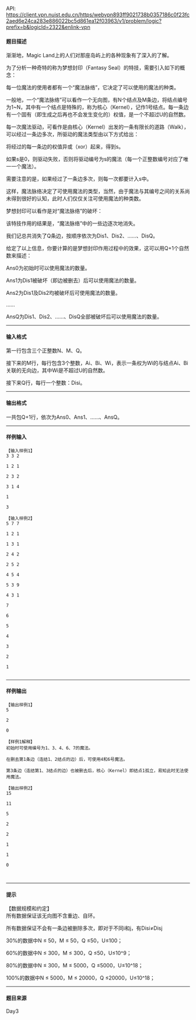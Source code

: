 API: https://client.vpn.nuist.edu.cn/https/webvpn893ff9021738b0357186c0f23fc2aed6e24ca283e886022bc5d861ea12f03963/v1/problem/logic?prefix=b&logicId=2322&enlink-vpn

#### 题目描述

渐渐地，Magic Land上的人们对那座岛屿上的各种现象有了深入的了解。

为了分析一种奇特的称为梦想封印（Fantasy Seal）的特技，需要引入如下的概念：

每一位魔法的使用者都有一个“魔法脉络”，它决定了可以使用的魔法的种类。

一般地，一个“魔法脉络”可以看作一个无向图，有N个结点及M条边，将结点编号为1~N，其中有一个结点是特殊的，称为核心（Kernel），记作1号结点。每一条边有一个固有（即生成之后再也不会发生变化的）权值，是一个不超过U的自然数。

每一次魔法驱动，可看作是由核心（Kernel）出发的一条有限长的道路（Walk），可以经过一条边多次，所驱动的魔法类型由以下方式给出：

将经过的每一条边的权值异或（xor）起来，得到s。

如果s是0，则驱动失败，否则将驱动编号为s的魔法（每一个正整数编号对应了唯一一个魔法）。

需要注意的是，如果经过了一条边多次，则每一次都要计入s中。

这样，魔法脉络决定了可使用魔法的类型，当然，由于魔法与其编号之间的关系尚未得到很好的认知，此时人们仅仅关注可使用魔法的种类数。

梦想封印可以看作是对“魔法脉络”的破坏：

该特技作用的结果是，“魔法脉络”中的一些边逐次地消失。

我们记总共消失了Q条边，按顺序依次为Dis1、Dis2、……、DisQ。

给定了以上信息，你要计算的是梦想封印作用过程中的效果，这可以用Q+1个自然数来描述：

Ans0为初始时可以使用魔法的数量。

Ans1为Dis1被破坏（即边被删去）后可以使用魔法的数量。

Ans2为Dis1及Dis2均被破坏后可使用魔法的数量。

……

AnsQ为Dis1、Dis2、……、DisQ全部被破坏后可以使用魔法的数量。

---

#### 输入格式

第一行包含三个正整数N、M、Q。

接下来的M行，每行包含3个整数，Ai、Bi、Wi，表示一条权为Wi的与结点Ai、Bi关联的无向边，其中Wi是不超过U的自然数。

接下来Q行，每行一个整数：Disi。

---

#### 输出格式

一共包Q+1行，依次为Ans0、Ans1、……、AnsQ。

---

#### 样例输入
```
【输入样例1】
3 3 2

1 2 1

2 3 2

3 1 4

1

3

【输入样例2】
5 7 7

1 2 1

1 3 1

2 4 2

2 5 2

4 5 4

5 3 9

4 3 1

7

6

5

4

3

2

1


```

---

#### 样例输出
```
【输出样例1】
5

2

0

【样例1解释】
初始时可使用编号为1、3、4、6、7的魔法。

在删去第1条边（连结1、2结点的边）后，可使用4和6号魔法。

第3条边（连结第1、3结点的边）也被删去后，核心（Kernel）即结点1孤立，易知此时无法使用魔法。

【输出样例2】
15

11

5

2

2

1

1

0



```

---

#### 提示

【数据规模和约定】  
所有数据保证该无向图不含重边、自环。

所有数据保证不会有一条边被删除多次，即对于不同i和j，有Disi≠Disj

30%的数据中N ≤ 50，M ≤ 50，Q ≤50，U≤100；

60%的数据中N ≤ 300，M ≤ 300，Q ≤50，U≤10^9；

80%的数据中N ≤ 300，M ≤ 5000，Q ≤5000，U≤10^18；

100%的数据中N ≤ 5000，M ≤ 20000，Q ≤20000，U≤10^18；

---

#### 题目来源

Day3